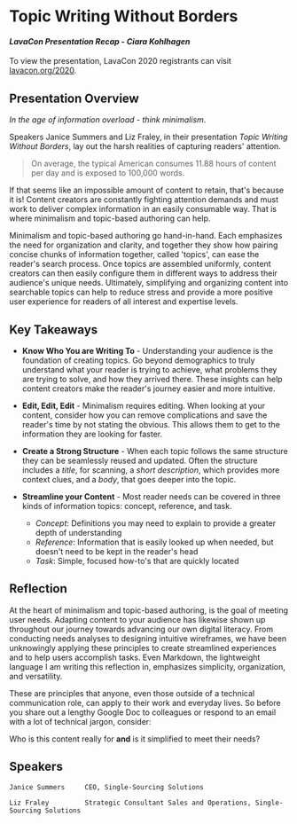 # Topic Writing Without Borders

#### _LavaCon Presentation Recap - Ciara Kohlhagen_

To view the presentation, LavaCon 2020 registrants can visit [lavacon.org/2020](https://www.engagez.net/lavacon#lct=customlocation-Location1-454139-calendar_154772_5ondemand).

## Presentation Overview
_In the age of information overload - think minimalism_.

Speakers Janice Summers and Liz Fraley, in their presentation _Topic Writing Without Borders_, lay out the harsh realities of capturing readers' attention. 
>On average, the typical American consumes 11.88 hours of content per day and is exposed to 100,000 words. 

If that seems like an impossible amount of content to retain, that's because it is! Content creators are constantly fighting attention demands and must work to deliver complex information in an easily consumable way. That is where minimalism and topic-based authoring can help.

Minimalism and topic-based authoring go hand-in-hand. Each emphasizes the need for organization and clarity, and together they show how pairing concise chunks of information together, called 'topics', can ease the reader's search process. Once topics are assembled uniformly, content creators can then easily configure them in different ways to address their audience's unique needs. Ultimately, simplifying and organizing content into searchable topics can help to reduce stress and provide a more positive user experience for readers of all interest and expertise levels.


## Key Takeaways

* **Know Who You are Writing To** - Understanding your audience is the foundation of creating topics. Go beyond demographics to truly understand what your reader is trying to achieve, what problems they are trying to solve, and how they arrived there. These insights can help content creators make the reader's journey easier and more intuitive.

* **Edit, Edit, Edit** - Minimalism requires editing. When looking at your content, consider how you can remove complications and save the reader's time by not stating the obvious. This allows them to get to the information they are looking for faster.

* **Create a Strong Structure** - When each topic follows the same structure they can be seamlessly reused and updated. Often the structure includes a _title_, for scanning, a _short description_, which provides more context clues, and a _body_, that goes deeper into the topic.

* **Streamline your Content** - Most reader needs can be covered in three kinds of information topics: concept, reference, and task.
    * _Concept_: Definitions you may need to explain to provide a greater depth of understanding
    * _Reference_: Information that is easily looked up when needed, but doesn't need to be kept in the reader's head
    * _Task_: Simple, focused how-to's that are quickly located


## Reflection
At the heart of minimalism and topic-based authoring, is the goal of meeting user needs. Adapting content to your audience has likewise shown up throughout our journey towards advancing our own digital literacy. From conducting needs analyses to designing intuitive wireframes, we have been unknowingly applying these principles to create streamlined experiences and to help users accomplish tasks. Even Markdown, the lightweight language I am writing this reflection in, emphasizes simplicity, organization, and versatility. 

These are principles that anyone, even those outside of a technical communication role, can apply to their work and everyday lives. So before you share out a lengthy Google Doc to colleagues or respond to an email with a lot of technical jargon, consider: 

Who is this content really for **and** is it simplified to meet their needs?

## Speakers

    Janice Summers     CEO, Single-Sourcing Solutions

    Liz Fraley         Strategic Consultant Sales and Operations, Single-Sourcing Solutions

